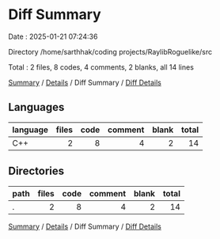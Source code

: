 # Diff Summary

Date : 2025-01-21 07:24:36

Directory /home/sarthhak/coding projects/RaylibRoguelike/src

Total : 2 files,  8 codes, 4 comments, 2 blanks, all 14 lines

[Summary](results.md) / [Details](details.md) / Diff Summary / [Diff Details](diff-details.md)

## Languages
| language | files | code | comment | blank | total |
| :--- | ---: | ---: | ---: | ---: | ---: |
| C++ | 2 | 8 | 4 | 2 | 14 |

## Directories
| path | files | code | comment | blank | total |
| :--- | ---: | ---: | ---: | ---: | ---: |
| . | 2 | 8 | 4 | 2 | 14 |

[Summary](results.md) / [Details](details.md) / Diff Summary / [Diff Details](diff-details.md)